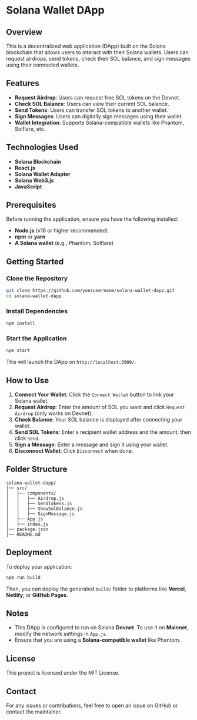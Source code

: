 # Solana Wallet DApp

## Overview
This is a decentralized web application (DApp) built on the Solana blockchain that allows users to interact with their Solana wallets. Users can request airdrops, send tokens, check their SOL balance, and sign messages using their connected wallets.

## Features
- **Request Airdrop**: Users can request free SOL tokens on the Devnet.
- **Check SOL Balance**: Users can view their current SOL balance.
- **Send Tokens**: Users can transfer SOL tokens to another wallet.
- **Sign Messages**: Users can digitally sign messages using their wallet.
- **Wallet Integration**: Supports Solana-compatible wallets like Phantom, Solflare, etc.

## Technologies Used
- **Solana Blockchain**
- **React.js**
- **Solana Wallet Adapter**
- **Solana Web3.js**
- **JavaScript**

## Prerequisites
Before running the application, ensure you have the following installed:
- **Node.js** (v16 or higher recommended)
- **npm** or **yarn**
- **A Solana wallet** (e.g., Phantom, Solflare)

## Getting Started

### Clone the Repository
```bash
git clone https://github.com/yourusername/solana-wallet-dapp.git
cd solana-wallet-dapp
```

### Install Dependencies
```bash
npm install
```

### Start the Application
```bash
npm start
```
This will launch the DApp on `http://localhost:3000/`.

## How to Use
1. **Connect Your Wallet**: Click the `Connect Wallet` button to link your Solana wallet.
2. **Request Airdrop**: Enter the amount of SOL you want and click `Request Airdrop` (only works on Devnet).
3. **Check Balance**: Your SOL balance is displayed after connecting your wallet.
4. **Send SOL Tokens**: Enter a recipient wallet address and the amount, then click `Send`.
5. **Sign a Message**: Enter a message and sign it using your wallet.
6. **Disconnect Wallet**: Click `Disconnect` when done.

## Folder Structure
```
solana-wallet-dapp/
│── src/
│   ├── components/
│   │   ├── Airdrop.js
│   │   ├── SendTokens.js
│   │   ├── ShowSolBalance.js
│   │   ├── SignMessage.js
│   ├── App.js
│   ├── index.js
│── package.json
│── README.md
```

## Deployment
To deploy your application:
```bash
npm run build
```
Then, you can deploy the generated `build/` folder to platforms like **Vercel**, **Netlify**, or **GitHub Pages**.

## Notes
- This DApp is configured to run on Solana **Devnet**. To use it on **Mainnet**, modify the network settings in `App.js`.
- Ensure that you are using a **Solana-compatible wallet** like Phantom.

## License
This project is licensed under the MIT License.

## Contact
For any issues or contributions, feel free to open an issue on GitHub or contact the maintainer.

